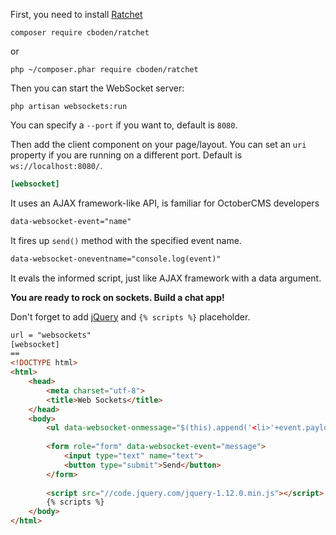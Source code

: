First, you need to install [Ratchet](http://socketo.me/)

```shell
composer require cboden/ratchet
```
or
```shell
php ~/composer.phar require cboden/ratchet
```

Then you can start the WebSocket server:

```shell
php artisan websockets:run
```

You can specify a `--port` if you want to, default is `8080`.

Then add the client component on your page/layout. You can set an `uri` property if you are running on a different port. Default is `ws://localhost:8080/`.

```ini
[websocket]
```

It uses an AJAX framework-like API, is familiar for OctoberCMS developers

```html
data-websocket-event="name"
```
It fires up `send()` method with the specified event name.

```html
data-websocket-oneventname="console.log(event)"
```
It evals the informed script, just like AJAX framework with a data argument.

**You are ready to rock on sockets. Build a chat app!**

Don't forget to add [jQuery](http://jquery.com/) and `{% scripts %}` placeholder.
```html
url = "websockets"
[websocket]
==
<!DOCTYPE html>
<html>
    <head>
        <meta charset="utf-8">
        <title>Web Sockets</title>
    </head>
    <body>
        <ul data-websocket-onmessage="$(this).append('<li>'+event.payload.text+'</li>')"></ul>
        
        <form role="form" data-websocket-event="message">
            <input type="text" name="text">
            <button type="submit">Send</button>
        </form>
        
        <script src="//code.jquery.com/jquery-1.12.0.min.js"></script>
        {% scripts %}
    </body>
</html>
```
